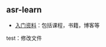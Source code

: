 ## asr-learn

- [入门资料](https://github.com/liang97/mdbook/blob/master/note/02ASR语音识别/00学习路线.md)：包括课程，书籍，博客等

test：修改文件

